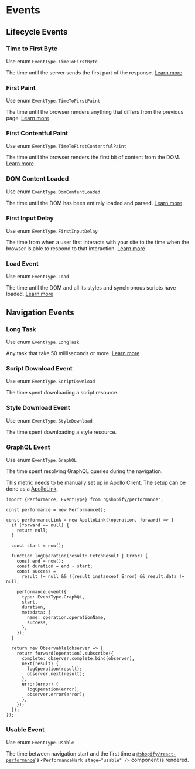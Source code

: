 # Events

## Lifecycle Events

### Time to First Byte

Use enum `EventType.TimeToFirstByte`

The time until the server sends the first part of the response.
[Learn more](https://developers.google.com/web/tools/chrome-devtools/network-performance/understanding-resource-timing)

### First Paint

Use enum `EventType.TimeToFirstPaint`

The time until the browser renders anything that differs from the previous page.
[Learn more](https://developers.google.com/web/fundamentals/performance/user-centric-performance-metrics#first_paint_and_first_contentful_paint)

### First Contentful Paint

Use enum `EventType.TimeToFirstContentfulPaint`

The time until the browser renders the first bit of content from the DOM.
[Learn more](https://developers.google.com/web/tools/lighthouse/audits/first-contentful-paint)

### DOM Content Loaded

Use enum `EventType.DomContentLoaded`

The time until the DOM has been entirely loaded and parsed.
[Learn more](https://developer.mozilla.org/en-US/docs/Web/Events/DOMContentLoaded)

### First Input Delay

Use enum `EventType.FirstInputDelay`

The time from when a user first interacts with your site to the time when the browser is able to respond to that interaction.
[Learn more](https://developers.google.com/web/updates/2018/05/first-input-delay)

### Load Event

Use enum `EventType.Load`

The time until the DOM and all its styles and synchronous scripts have loaded.
[Learn more](https://developer.mozilla.org/en-US/docs/Web/Events/load)

## Navigation Events

### Long Task

Use enum `EventType.LongTask`

Any task that take 50 milliseconds or more.
[Learn more](https://developer.mozilla.org/en-US/docs/Web/API/PerformanceLongTaskTiming)

### Script Download Event

Use enum `EventType.ScriptDownload`

The time spent downloading a script resource.

### Style Download Event

Use enum `EventType.StyleDownload`

The time spent downloading a style resource.

### GraphQL Event

Use enum `EventType.GraphQL`

The time spent resolving GraphQL queries during the navigation.

This metric needs to be manually set up in Apollo Client.
The setup can be done as a [ApolloLink](https://www.apollographql.com/docs/link/).

```tsx
import {Performance, EventType} from '@shopify/performance';

const performance = new Performance();

const performanceLink = new ApolloLink((operation, forward) => {
  if (forward == null) {
    return null;
  }

  const start = now();

  function logOperation(result: FetchResult | Error) {
    const end = now();
    const duration = end - start;
    const success =
      result != null && !(result instanceof Error) && result.data != null;

    performance.event({
      type: EventType.GraphQL,
      start,
      duration,
      metadata: {
        name: operation.operationName,
        success,
      },
    });
  }

  return new Observable(observer => {
    return forward(operation).subscribe({
      complete: observer.complete.bind(observer),
      next(result) {
        logOperation(result);
        observer.next(result);
      },
      error(error) {
        logOperation(error);
        observer.error(error);
      },
    });
  });
});
```

### Usable Event

Use enum `EventType.Usable`

The time between navigation start and the first time a [`@shopify/react-performance`](../../react-performance)'s `<PerformanceMark stage="usable" />` component is rendered.
